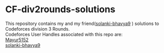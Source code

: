 # CF-div2rounds-solutions
This repository contains my and my friend([solanki-bhavya9](https://github.com/Solanki-Bhavya9) ) solutions to Codeforces division 3 Rounds.<br />
Codeforces User Handles associated with this repo are:<br />
[Mayur5152](https://codeforces.com/profile/Mayur5152) <br />
[solanki-bhavya9](https://codeforces.com/profile/SoluckyBhavya9)
